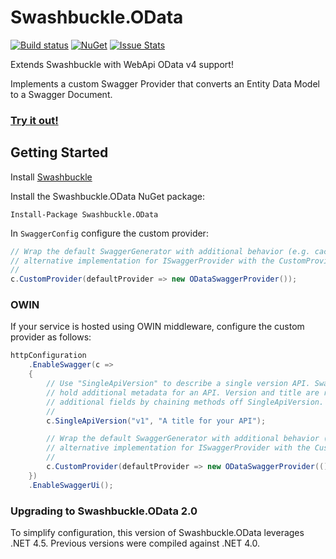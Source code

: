 Swashbuckle.OData
=========

[![Build status](https://ci.appveyor.com/api/projects/status/lppv9403dgwrntpa?svg=true)](https://ci.appveyor.com/project/rbeauchamp/swashbuckle-odata/)
[![NuGet](https://img.shields.io/nuget/v/Swashbuckle.OData.svg?style=flat)](https://www.nuget.org/packages/Swashbuckle.OData/)
[![Issue Stats](http://www.issuestats.com/github/rbeauchamp/Swashbuckle.OData/badge/issue)](http://www.issuestats.com/github/rbeauchamp/Swashbuckle.OData)

Extends Swashbuckle with WebApi OData v4 support!

Implements a custom Swagger Provider that converts an Entity Data Model to a Swagger Document.

### <a href="http://swashbuckleodata.azurewebsites.net/swagger/" target="_blank">Try it out!</a> ###

## Getting Started ##

Install [Swashbuckle](https://github.com/domaindrivendev/Swashbuckle)

Install the Swashbuckle.OData NuGet package:

    Install-Package Swashbuckle.OData

In `SwaggerConfig` configure the custom provider:
```csharp
// Wrap the default SwaggerGenerator with additional behavior (e.g. caching) or provide an
// alternative implementation for ISwaggerProvider with the CustomProvider option.
//
c.CustomProvider(defaultProvider => new ODataSwaggerProvider());
```

### OWIN  ###

If your service is hosted using OWIN middleware, configure the custom provider as follows:
```csharp
httpConfiguration
    .EnableSwagger(c =>
    {
        // Use "SingleApiVersion" to describe a single version API. Swagger 2.0 includes an "Info" object to
        // hold additional metadata for an API. Version and title are required but you can also provide
        // additional fields by chaining methods off SingleApiVersion.
        //
        c.SingleApiVersion("v1", "A title for your API");

        // Wrap the default SwaggerGenerator with additional behavior (e.g. caching) or provide an
        // alternative implementation for ISwaggerProvider with the CustomProvider option.
        //
        c.CustomProvider(defaultProvider => new ODataSwaggerProvider(() => httpConfiguration));
    })
    .EnableSwaggerUi();
```

### Upgrading to Swashbuckle.OData 2.0 ###

To simplify configuration, this version of Swashbuckle.OData leverages .NET 4.5. Previous versions were compiled against .NET 4.0.
